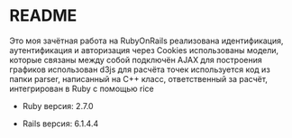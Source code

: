 # README

Это моя зачётная работа на RubyOnRails
    реализована идентификация, аутентификация и авторизация через Cookies
    использованы модели, которые связаны между собой
    подключён AJAX
    для построения графиков использован d3js
    для расчёта точек используется код из папки parser, написанный на С++
    класс, ответственный за расчёт, интегрирован в Ruby с помощью rice

* Ruby версия: 2.7.0

* Rails версия: 6.1.4.4
